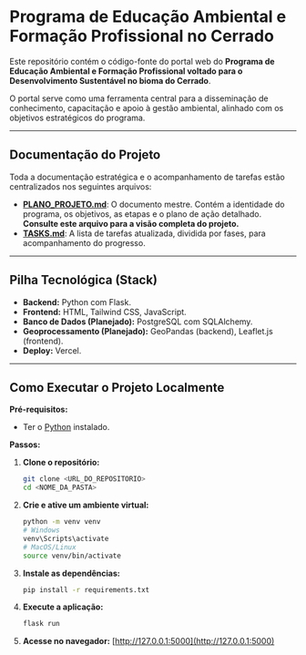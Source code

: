 # Programa de Educação Ambiental e Formação Profissional no Cerrado

Este repositório contém o código-fonte do portal web do **Programa de Educação Ambiental e Formação Profissional voltado para o Desenvolvimento Sustentável no bioma do Cerrado**.

O portal serve como uma ferramenta central para a disseminação de conhecimento, capacitação e apoio à gestão ambiental, alinhado com os objetivos estratégicos do programa.

---

## Documentação do Projeto

Toda a documentação estratégica e o acompanhamento de tarefas estão centralizados nos seguintes arquivos:

-   **[PLANO_PROJETO.md](./templates/PLANO_PROJETO.md)**: O documento mestre. Contém a identidade do programa, os objetivos, as etapas e o plano de ação detalhado. **Consulte este arquivo para a visão completa do projeto.**
-   **[TASKS.md](./TASKS.md)**: A lista de tarefas atualizada, dividida por fases, para acompanhamento do progresso.

---

## Pilha Tecnológica (Stack)

-   **Backend:** Python com Flask.
-   **Frontend:** HTML, Tailwind CSS, JavaScript.
-   **Banco de Dados (Planejado):** PostgreSQL com SQLAlchemy.
-   **Geoprocessamento (Planejado):** GeoPandas (backend), Leaflet.js (frontend).
-   **Deploy:** Vercel.

---

## Como Executar o Projeto Localmente

**Pré-requisitos:**
-   Ter o [Python](https://www.python.org/downloads/) instalado.

**Passos:**

1.  **Clone o repositório:**
    ```bash
    git clone <URL_DO_REPOSITORIO>
    cd <NOME_DA_PASTA>
    ```

2.  **Crie e ative um ambiente virtual:**
    ```bash
    python -m venv venv
    # Windows
    venv\Scripts\activate
    # MacOS/Linux
    source venv/bin/activate
    ```

3.  **Instale as dependências:**
    ```bash
    pip install -r requirements.txt
    ```

4.  **Execute a aplicação:**
    ```bash
    flask run
    ```

5.  **Acesse no navegador:** [http://127.0.0.1:5000](http://127.0.0.1:5000)
